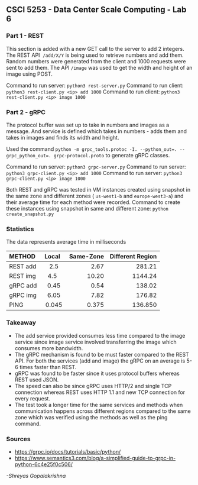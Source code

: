 ## CSCI 5253 - Data Center Scale Computing - Lab 6

### Part 1 - REST
This section is added with a new GET call to the server to add 2 integers. The REST API  `/add/X/Y` is being used to retrieve numbers and add them.
Random numbers were generated from the client and 1000 requests were sent to add them. The API `/image` was used to get the width and height of an image using POST. 

Command to run server: `python3 rest-server.py`
Command to run client: `python3 rest-client.py <ip> add 1000`
Command to run client: `python3 rest-client.py <ip> image 1000`

### Part 2 - gRPC
The protocol buffer was set up to take in numbers and images as a message. And service is defined which takes in numbers - adds them and takes in images and finds its width and height.

Used the command `python -m grpc_tools.protoc -I. --python_out=. --grpc_python_out=. grpc-protocol.proto` to generate gRPC classes.

Command to run server: `python3 grpc-server.py`
Command to run server: `python3 grpc-client.py <ip> add 1000`
Command to run server: `python3 grpc-client.py <ip> image 1000`


Both REST and gRPC was tested in VM instances created using snapshot in the same zone and different zones ( `us-west1-b` and `europe-west3-a`) and their average time for each method were recorded.
Command to create these instances using snapshot in same and different zone: `python create_snapshot.py`

### Statistics

The data represents average time in milliseconds 

| METHOD  | Local  | Same-Zone | Different Region |
| :------------ |:---------------:| -----:|-----:|
| REST add | 2.5 |2.67 |281.21 |
| REST img | 4.5  |10.20 |1144.24|
| gRPC add | 0.45 |0.54 |138.02|
| gRPC img | 6.05 |7.82 |176.82|
| PING     | 0.045|0.375|136.850|

### Takeaway
- The add service provided consumes less time compared to the image service since image service involved transferring the image which consumes more bandwidth.
- The gRPC mechanism is found to be must faster compared to the REST API. For both the services (add and image) the gRPC on an average is 5-6 times faster than REST.
- gRPC was found to be faster since it uses protocol buffers whereas REST used JSON.
- The speed can also be since gRPC uses HTTP/2 and single TCP connection whereas REST uses HTTP 1.1 and new TCP connection for every request.
- The test took a longer time for the same services and methods when communication happens across different regions compared to the same zone which was verified using the methods as well as the ping command.

### Sources
- https://grpc.io/docs/tutorials/basic/python/
- https://www.semantics3.com/blog/a-simplified-guide-to-grpc-in-python-6c4e25f0c506/

*-Shreyas Gopalakrishna*
